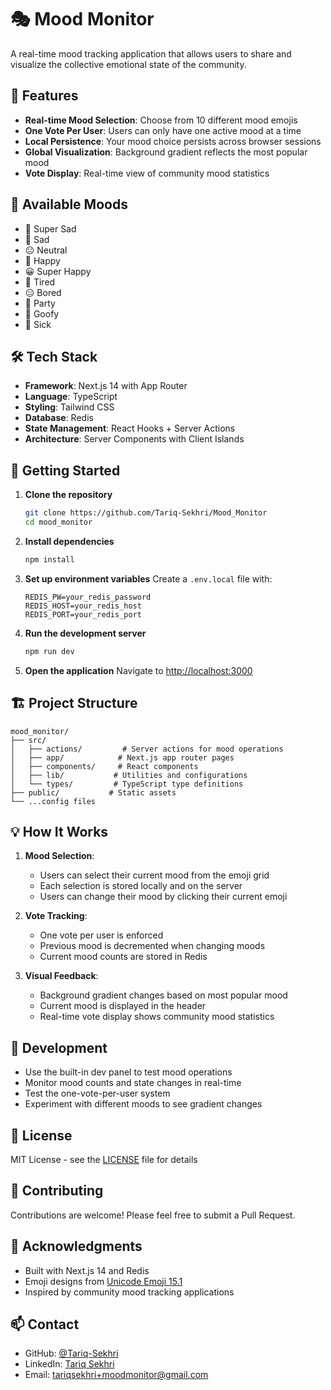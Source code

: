 # 🎭 Mood Monitor

A real-time mood tracking application that allows users to share and visualize the collective emotional state of the community.

## 🌟 Features

- **Real-time Mood Selection**: Choose from 10 different mood emojis
- **One Vote Per User**: Users can only have one active mood at a time
- **Local Persistence**: Your mood choice persists across browser sessions
- **Global Visualization**: Background gradient reflects the most popular mood
- **Vote Display**: Real-time view of community mood statistics

## 🎨 Available Moods

- 🥲 Super Sad
- 🙁 Sad
- 😐 Neutral
- 🙂 Happy
- 😀 Super Happy
- 🥱 Tired
- 😑 Bored
- 🥳 Party
- 🤪 Goofy
- 🤒 Sick

## 🛠️ Tech Stack

- **Framework**: Next.js 14 with App Router
- **Language**: TypeScript
- **Styling**: Tailwind CSS
- **Database**: Redis
- **State Management**: React Hooks + Server Actions
- **Architecture**: Server Components with Client Islands

## 🚀 Getting Started

1. **Clone the repository**
   ```bash
   git clone https://github.com/Tariq-Sekhri/Mood_Monitor
   cd mood_monitor
   ```

2. **Install dependencies**
   ```bash
   npm install
   ```

3. **Set up environment variables**
   Create a `.env.local` file with:
   ```env
   REDIS_PW=your_redis_password
   REDIS_HOST=your_redis_host
   REDIS_PORT=your_redis_port
   ```

4. **Run the development server**
   ```bash
   npm run dev
   ```

5. **Open the application**
   Navigate to [http://localhost:3000](http://localhost:3000)

## 🏗️ Project Structure

```
mood_monitor/
├── src/
│   ├── actions/         # Server actions for mood operations
│   ├── app/            # Next.js app router pages
│   ├── components/     # React components
│   ├── lib/           # Utilities and configurations
│   └── types/         # TypeScript type definitions
├── public/           # Static assets
└── ...config files
```

## 💡 How It Works

1. **Mood Selection**:
   - Users can select their current mood from the emoji grid
   - Each selection is stored locally and on the server
   - Users can change their mood by clicking their current emoji

2. **Vote Tracking**:
   - One vote per user is enforced
   - Previous mood is decremented when changing moods
   - Current mood counts are stored in Redis

3. **Visual Feedback**:
   - Background gradient changes based on most popular mood
   - Current mood is displayed in the header
   - Real-time vote display shows community mood statistics

## 🧪 Development

- Use the built-in dev panel to test mood operations
- Monitor mood counts and state changes in real-time
- Test the one-vote-per-user system
- Experiment with different moods to see gradient changes

## 📝 License

MIT License - see the [LICENSE](LICENSE) file for details

## 👥 Contributing

Contributions are welcome! Please feel free to submit a Pull Request.

## 🙏 Acknowledgments

- Built with Next.js 14 and Redis
- Emoji designs from [Unicode Emoji 15.1](https://unicode.org/emoji/charts/emoji-list.html)
- Inspired by community mood tracking applications

## 📫 Contact

- GitHub: [@Tariq-Sekhri](https://github.com/Tariq-Sekhri)
- LinkedIn: [Tariq Sekhri](https://linkedin.com/in/tariq-sekhri-b69098232)
- Email: tariqsekhri+moodmonitor@gmail.com
